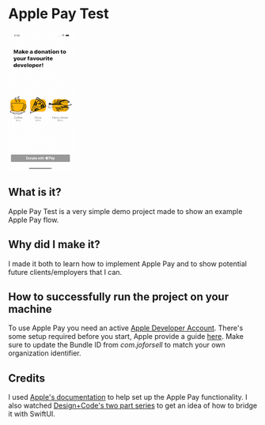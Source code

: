 #  Apple Pay Test

![Short showcase of the project](ApplePayTestExample.gif)


## What is it?

Apple Pay Test is a very simple demo project made to show an example Apple Pay flow.


## Why did I make it?

I made it both to learn how to implement Apple Pay and to show potential future clients/employers that I can.


## How to successfully run the project on your machine

To use Apple Pay you need an active [Apple Developer Account](https://developer.apple.com/programs/).
There's some setup required before you start, Apple provide a guide [here](https://developer.apple.com/documentation/passkit/apple_pay/setting_up_apple_pay).
Make sure to update the Bundle ID from _com.joforsell_ to match your own organization identifier.


## Credits

I used [Apple's documentation](https://developer.apple.com/documentation/passkit/apple_pay/offering_apple_pay_in_your_app) to help set up the Apple Pay functionality.
I also watched [Design+Code's two part series](https://www.youtube.com/watch?v=fwG1pDgytDc) to get an idea of how to bridge it with SwiftUI.

